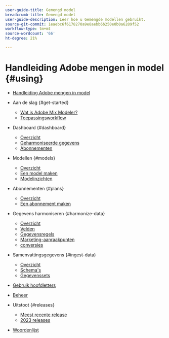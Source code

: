```yaml
---
user-guide-title: Gemengd model
breadcrumb-title: Gemengd model
user-guide-description: Leer hoe u Gemengde modellen gebruikt.
source-git-commit: 1eaebc6f6178270a9e8aebb6b250e0b0a6289f52
workflow-type: tm+mt
source-wordcount: '66'
ht-degree: 21%

---
```



# Handleiding Adobe mengen in model {#using}

+ [Handleiding Adobe mengen in model](overview.md)

+ Aan de slag {#get-started}
   + [Wat is Adobe Mix Modeler?](get-started/about.md)
   + [Toepassingsworkflow](get-started/workflow.md)

+ Dashboard {#dashboard}
   + [Overzicht](dashboard/overview.md)
   + [Geharmoniseerde gegevens](dashboard/harmonized-data.md)
   + [Abonnementen](dashboard/plans.md)

+ Modellen {#models}
   + [Overzicht](models/overview.md)
   + [Een model maken](models/create.md)
   + [Modelinzichten](models/insights.md)

+ Abonnementen {#plans}
   + [Overzicht](plans/overview.md)
   + [Een abonnement maken](plans/create.md)

+ Gegevens harmoniseren {#harmonize-data}
   + [Overzicht](harmonize-data/overview.md)
   + [Velden](harmonize-data/fields.md)
   + [Gegevensregels](harmonize-data/dataset-rules.md)
   + [Marketing-aanraakpunten](harmonize-data/marketing-touchpoints.md)
   + [conversies](harmonize-data/conversions.md)

+ Samenvattingsgegevens {#ingest-data}
   + [Overzicht](ingest-data/overview.md)
   + [Schema&#39;s](ingest-data/schemas.md)
   + [Gegevenssets](ingest-data/datasets.md)

+ [Gebruik hoofdletters](use-cases.md)

+ [Beheer](administration.md)

+ Uitstoot {#releases}
   + [Meest recente release](releases/latest.md)
   + [2023 releases](releases/2023.md)

+ [Woordenlijst](glossary.md)


